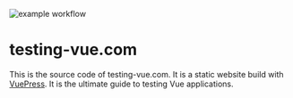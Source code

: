 ![example workflow](https://github.com/soliddevnl/testing-vue/actions/workflows/commit.yaml/badge.svg)

# testing-vue.com

This is the source code of testing-vue.com. It is a static website build with [VuePress](https://vuepress.vuejs.org/).
It is the ultimate guide to testing Vue applications.
